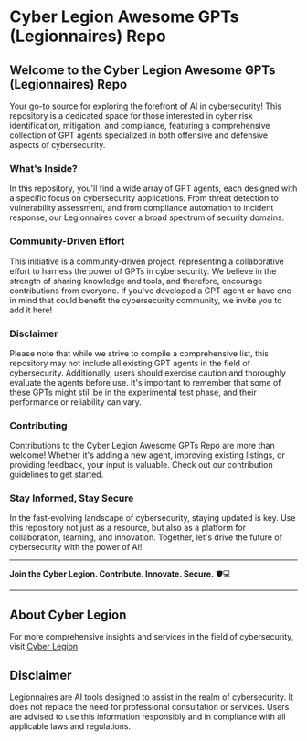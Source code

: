 # Cyber Legion Awesome GPTs (Legionnaires) Repo

## Welcome to the Cyber Legion Awesome GPTs (Legionnaires) Repo
Your go-to source for exploring the forefront of AI in cybersecurity! This repository is a dedicated space for those interested in cyber risk identification, mitigation, and compliance, featuring a comprehensive collection of GPT agents specialized in both offensive and defensive aspects of cybersecurity.

### What's Inside?
In this repository, you'll find a wide array of GPT agents, each designed with a specific focus on cybersecurity applications. From threat detection to vulnerability assessment, and from compliance automation to incident response, our Legionnaires cover a broad spectrum of security domains.

### Community-Driven Effort
This initiative is a community-driven project, representing a collaborative effort to harness the power of GPTs in cybersecurity. We believe in the strength of sharing knowledge and tools, and therefore, encourage contributions from everyone. If you've developed a GPT agent or have one in mind that could benefit the cybersecurity community, we invite you to add it here!

### Disclaimer
Please note that while we strive to compile a comprehensive list, this repository may not include all existing GPT agents in the field of cybersecurity. Additionally, users should exercise caution and thoroughly evaluate the agents before use. It's important to remember that some of these GPTs might still be in the experimental test phase, and their performance or reliability can vary.

### Contributing
Contributions to the Cyber Legion Awesome GPTs Repo are more than welcome! Whether it's adding a new agent, improving existing listings, or providing feedback, your input is valuable. Check out our contribution guidelines to get started.

### Stay Informed, Stay Secure
In the fast-evolving landscape of cybersecurity, staying updated is key. Use this repository not just as a resource, but also as a platform for collaboration, learning, and innovation. Together, let's drive the future of cybersecurity with the power of AI!

---

**Join the Cyber Legion. Contribute. Innovate. Secure.** 🛡️💻

---

## About Cyber Legion

For more comprehensive insights and services in the field of cybersecurity, visit [Cyber Legion](https://cyberlegion.io).

## Disclaimer

Legionnaires are AI tools designed to assist in the realm of cybersecurity. It does not replace the need for professional consultation or services. Users are advised to use this information responsibly and in compliance with all applicable laws and regulations.
